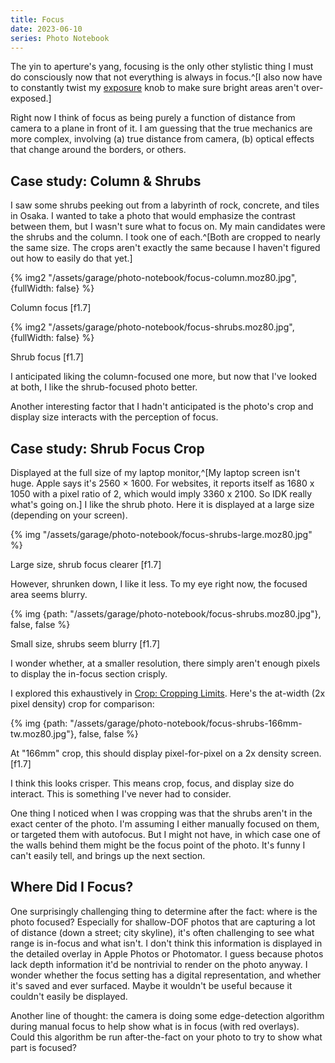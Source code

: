 ```yaml
---
title: Focus
date: 2023-06-10
series: Photo Notebook
---
```


The yin to aperture's yang, focusing is the only other stylistic thing I must do consciously now that not everything is always in focus.^[I also now have to constantly twist my [exposure](/garage/photo-exposure/) knob to make sure bright areas aren't over-exposed.]

Right now I think of focus as being purely a function of distance from camera to a plane in front of it. I am guessing that the true mechanics are more complex, involving (a) true distance from camera, (b) optical effects that change around the borders, or others.

## Case study: Column & Shrubs

I saw some shrubs peeking out from a labyrinth of rock, concrete, and tiles in Osaka. I wanted to take a photo that would emphasize the contrast between them, but I wasn't sure what to focus on. My main candidates were the shrubs and the column. I took one of each.^[Both are cropped to nearly the same size. The crops aren't exactly the same because I haven't figured out how to easily do that yet.]

{% img2 "/assets/garage/photo-notebook/focus-column.moz80.jpg", {fullWidth: false} %}

<p class="figcaption">Column focus [f1.7]</p>

{% img2 "/assets/garage/photo-notebook/focus-shrubs.moz80.jpg", {fullWidth: false} %}

<p class="figcaption">Shrub focus [f1.7]</p>

I anticipated liking the column-focused one more, but now that I've looked at both, I like the shrub-focused photo better.

Another interesting factor that I hadn't anticipated is the photo's crop and display size interacts with the perception of focus.

## Case study: Shrub Focus Crop

Displayed at the full size of my laptop monitor,^[My laptop screen isn't huge. Apple says it's 2560 × 1600. For websites, it reports itself as 1680 x 1050 with a pixel ratio of 2, which would imply 3360 x 2100. So IDK really what's going on.] I like the shrub photo. Here it is displayed at a large size (depending on your screen).

{% img "/assets/garage/photo-notebook/focus-shrubs-large.moz80.jpg" %}

<p class="figcaption">Large size, shrub focus clearer [f1.7]</p>

However, shrunken down, I like it less. To my eye right now, the focused area seems blurry.

{% img {path: "/assets/garage/photo-notebook/focus-shrubs.moz80.jpg"}, false, false %}

<p class="figcaption">Small size, shrubs seem blurry [f1.7]</p>

I wonder whether, at a smaller resolution, there simply aren't enough pixels to display the in-focus section crisply.

I explored this exhaustively in [Crop: Cropping Limits](/garage/photo-crop/#cropping-limits). Here's the at-width (2x pixel density) crop for comparison:

{% img {path: "/assets/garage/photo-notebook/focus-shrubs-166mm-tw.moz80.jpg"}, false, false %}

<p class="figcaption">At "166mm" crop, this should display pixel-for-pixel on a 2x density screen. [f1.7]</p>

I think this looks crisper. This means crop, focus, and display size do interact. This is something I've never had to consider.

One thing I noticed when I was cropping was that the shrubs aren't in the exact center of the photo. I'm assuming I either manually focused on them, or targeted them with autofocus. But I might not have, in which case one of the walls behind them might be the focus point of the photo. It's funny I can't easily tell, and brings up the next section.

## Where Did I Focus?

One surprisingly challenging thing to determine after the fact: where is the photo focused? Especially for shallow-DOF photos that are capturing a lot of distance (down a street; city skyline), it's often challenging to see what range is in-focus and what isn't. I don't think this information is displayed in the detailed overlay in Apple Photos or Photomator. I guess because photos lack depth information it'd be nontrivial to render on the photo anyway. I wonder whether the focus setting has a digital representation, and whether it's saved and ever surfaced. Maybe it wouldn't be useful because it couldn't easily be displayed.

Another line of thought: the camera is doing some edge-detection algorithm during manual focus to help show what is in focus (with red overlays). Could this algorithm be run after-the-fact on your photo to try to show what part is focused?
